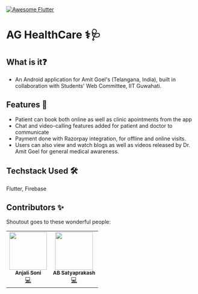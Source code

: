 <a href="https://github.com/Solido/awesome-flutter">
   <img alt="Awesome Flutter" src="https://img.shields.io/badge/Awesome-Flutter-blue.svg?longCache=true&style=flat-square" />
</a>


# AG HealthCare ⚕️🩺

## What is it❓ 

* An Android application for Amit Goel's (Telangana, India), built in collaboration with Students' Web Committee, IIT Guwahati.

## Features  📝

* Patient can book both online as well as clinic apointments from the app
* Chat and video-calling features added for patient and doctor to communicate
* Payment done with Razorpay integration, for offline and online visits.
* Users can also view and watch blogs as well as videos released by Dr. Amit Goel for general medical awareness.

## Techstack Used 🛠️
Flutter, Firebase

## Contributors ✨

Shoutout goes to these wonderful people:

<table>
  <tr>
    <td align="center"><a href="https://anjalisoni3655.github.io/my_new_portfolio/"><img src="https://avatars1.githubusercontent.com/u/51020896?v=4" width="100px;" alt=""/><br /><sub><b>Anjali Soni</b></sub></a><br /><a href="https://github.com/anjalisoni3655/healthapp-patients/commits?author=anjalisoni3655" title="Code">💻</a></td>
    <td align="center"><a href="https://imperial-lord.github.io/mywebsite/"><img src="https://avatars0.githubusercontent.com/u/45942031?v=4" width="100px;" alt=""/><br /><sub><b>AB Satyaprakash</b></sub></a><br /><a href="https://github.com/MLH-Fellowship/soochit/commits?author=Imperial-lord" title="Code">💻</a></td>
  </tr>
</table>
